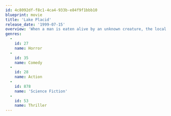 ```yaml
---
id: 4c8092df-f8c1-4ca4-933b-e84f9f1bbb10
blueprint: movie
title: 'Lake Placid'
release_date: '1999-07-15'
overview: 'When a man is eaten alive by an unknown creature, the local Game Warden teams up with a paleontologist from New York to find the beast. Add to the mix an eccentric philanthropist with a penchant for "Crocs", and here we go! This quiet, remote lake is suddenly the focus of an intense search for a crocodile with a taste for live animals...and people!'
genres:
  -
    id: 27
    name: Horror
  -
    id: 35
    name: Comedy
  -
    id: 28
    name: Action
  -
    id: 878
    name: 'Science Fiction'
  -
    id: 53
    name: Thriller
---
```


